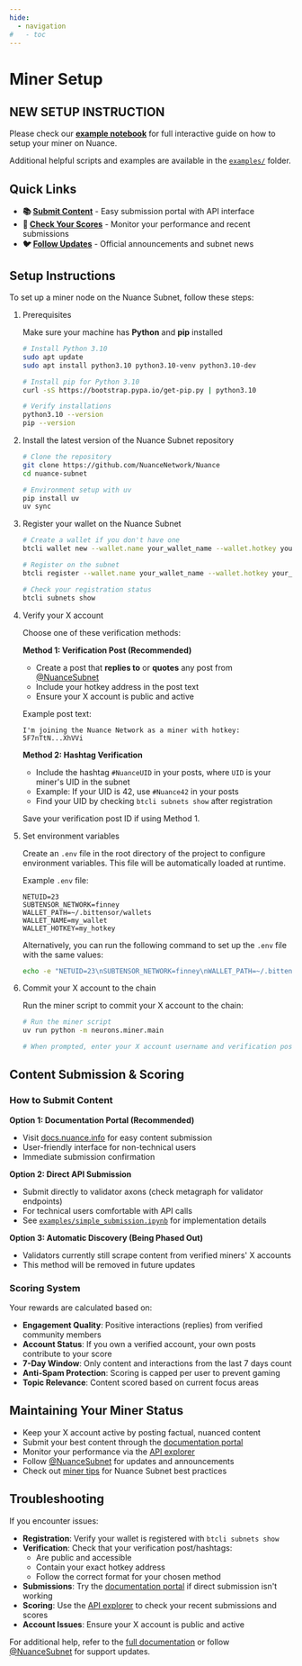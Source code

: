 ```yaml
---
hide:
  - navigation
#   - toc
---
```


# Miner Setup

## NEW SETUP INSTRUCTION
Please check our [**example notebook**](/examples/miner_signup.ipynb) for full interactive guide on how to setup your miner on Nuance. 

Additional helpful scripts and examples are available in the [`examples/`](/examples/) folder.

## Quick Links
- **📚 [Submit Content](https://www.docs.nuance.info/)** - Easy submission portal with API interface
- **🔗 [Check Your Scores](http://api.nuance.info/scalar)** - Monitor your performance and recent submissions
- **🐦 [Follow Updates](https://x.com/NuanceSubnet)** - Official announcements and subnet news

## Setup Instructions
To set up a miner node on the Nuance Subnet, follow these steps:

1. Prerequisites

    Make sure your machine has **Python** and **pip** installed
    ```sh
    # Install Python 3.10
    sudo apt update
    sudo apt install python3.10 python3.10-venv python3.10-dev

    # Install pip for Python 3.10
    curl -sS https://bootstrap.pypa.io/get-pip.py | python3.10

    # Verify installations
    python3.10 --version
    pip --version
    ```

2. Install the latest version of the Nuance Subnet repository
    ```sh
    # Clone the repository
    git clone https://github.com/NuanceNetwork/Nuance
    cd nuance-subnet

    # Environment setup with uv
    pip install uv
    uv sync
    ```

3. Register your wallet on the Nuance Subnet

    ```sh
    # Create a wallet if you don't have one
    btcli wallet new --wallet.name your_wallet_name --wallet.hotkey your_hotkey_name
    
    # Register on the subnet
    btcli register --wallet.name your_wallet_name --wallet.hotkey your_hotkey_name --netuid {netuid}
    
    # Check your registration status
    btcli subnets show
    ```

4. Verify your X account

    Choose one of these verification methods:
    
    **Method 1: Verification Post (Recommended)**
    - Create a post that **replies to** or **quotes** any post from [@NuanceSubnet](https://x.com/NuanceSubnet)
    - Include your hotkey address in the post text
    - Ensure your X account is public and active
    
    Example post text:
    ```
    I'm joining the Nuance Network as a miner with hotkey: 5F7nTtN...XhVVi
    ```
    
    **Method 2: Hashtag Verification**
    - Include the hashtag `#NuanceUID` in your posts, where `UID` is your miner's UID in the subnet
    - Example: If your UID is 42, use `#Nuance42` in your posts
    - Find your UID by checking `btcli subnets show` after registration
    
    Save your verification post ID if using Method 1.

5. Set environment variables

    Create an `.env` file in the root directory of the project to configure environment variables. This file will be automatically loaded at runtime.
    
    Example `.env` file:
    ```
    NETUID=23
    SUBTENSOR_NETWORK=finney
    WALLET_PATH=~/.bittensor/wallets
    WALLET_NAME=my_wallet
    WALLET_HOTKEY=my_hotkey
    ```

    Alternatively, you can run the following command to set up the `.env` file with the same values:
    ```sh
    echo -e "NETUID=23\nSUBTENSOR_NETWORK=finney\nWALLET_PATH=~/.bittensor/wallets\nWALLET_NAME=my_wallet\nWALLET_HOTKEY=my_hotkey" > .env
    ```
    
6. Commit your X account to the chain

    Run the miner script to commit your X account to the chain:
    
    ```sh
    # Run the miner script
    uv run python -m neurons.miner.main
    
    # When prompted, enter your X account username and verification post ID (if using Method 1)
    ```

## Content Submission & Scoring

### How to Submit Content

**Option 1: Documentation Portal (Recommended)**
- Visit [docs.nuance.info](https://www.docs.nuance.info/) for easy content submission
- User-friendly interface for non-technical users
- Immediate submission confirmation

**Option 2: Direct API Submission**
- Submit directly to validator axons (check metagraph for validator endpoints)
- For technical users comfortable with API calls
- See [`examples/simple_submission.ipynb`](../examples/simple_submission.ipynb) for implementation details

**Option 3: Automatic Discovery (Being Phased Out)**
- Validators currently still scrape content from verified miners' X accounts
- This method will be removed in future updates

### Scoring System

Your rewards are calculated based on:

- **Engagement Quality**: Positive interactions (replies) from verified community members
- **Account Status**: If you own a verified account, your own posts contribute to your score
- **7-Day Window**: Only content and interactions from the last 7 days count
- **Anti-Spam Protection**: Scoring is capped per user to prevent gaming
- **Topic Relevance**: Content scored based on current focus areas

## Maintaining Your Miner Status

- Keep your X account active by posting factual, nuanced content
- Submit your best content through the [documentation portal](https://www.docs.nuance.info/)
- Monitor your performance via the [API explorer](http://api.nuance.info/scalar)
- Follow [@NuanceSubnet](https://x.com/NuanceSubnet) for updates and announcements
- Check out [miner tips](../examples/miner_tips.ipynb) for Nuance Subnet best practices

## Troubleshooting

If you encounter issues:

- **Registration**: Verify your wallet is registered with `btcli subnets show`
- **Verification**: Check that your verification post/hashtags:
  - Are public and accessible
  - Contain your exact hotkey address
  - Follow the correct format for your chosen method
- **Submissions**: Try the [documentation portal](https://www.docs.nuance.info/) if direct submission isn't working
- **Scoring**: Use the [API explorer](http://api.nuance.info/scalar) to check your recent submissions and scores
- **Account Issues**: Ensure your X account is public and active

For additional help, refer to the [full documentation](https://www.docs.nuance.info/) or follow [@NuanceSubnet](https://x.com/NuanceSubnet) for support updates.